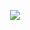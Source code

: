 <p align="center">
  <a href="https://skillicons.dev">
    <img src="https://skillicons.dev/icons?i=js,typescript,express,mongodb,node,react,git,cs,python,webpack,linux,mysql" />
  </a>
</p>
